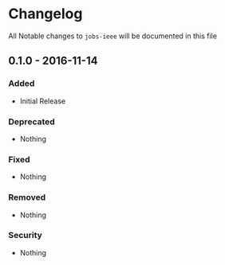 # Changelog
All Notable changes to `jobs-ieee` will be documented in this file

## 0.1.0 - 2016-11-14

### Added
- Initial Release

### Deprecated
- Nothing

### Fixed
- Nothing

### Removed
- Nothing

### Security
- Nothing
